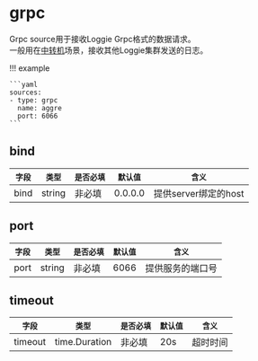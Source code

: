 # grpc

Grpc source用于接收Loggie Grpc格式的数据请求。  
一般用在[中转机](../../../user-guide/best-practice/aggregator.md)场景，接收其他Loggie集群发送的日志。  

!!! example

    ```yaml
    sources:
    - type: grpc
      name: aggre
      port: 6066
    ```


## bind

|    `字段`   |    `类型`    |  `是否必填`  |  `默认值`  |  `含义`  |
| ---------- | ----------- | ----------- | --------- | -------- |
| bind | string  |    非必填    |   0.0.0.0   | 提供server绑定的host |


## port

|    `字段`   |    `类型`    |  `是否必填`  |  `默认值`  |  `含义`  |
| ---------- | ----------- | ----------- | --------- | -------- |
| port | string  |    非必填    |   6066   | 提供服务的端口号 |

## timeout

|    `字段`   |    `类型`    |  `是否必填`  |  `默认值`  |  `含义`  |
| ---------- | ----------- | ----------- | --------- | -------- |
| timeout | time.Duration  |    非必填    |   20s   | 超时时间 |




